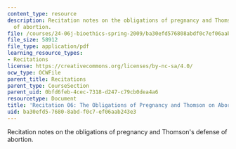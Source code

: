 ```yaml
---
content_type: resource
description: Recitation notes on the obligations of pregnancy and Thomson's defense
  of abortion.
file: /courses/24-06j-bioethics-spring-2009/ba30efd576808abdf0c7ef06aab243e3_MIT24_06Js09_rec06.pdf
file_size: 58912
file_type: application/pdf
learning_resource_types:
- Recitations
license: https://creativecommons.org/licenses/by-nc-sa/4.0/
ocw_type: OCWFile
parent_title: Recitations
parent_type: CourseSection
parent_uid: 0bfd6feb-4cec-7318-d247-c79cb0dea4a6
resourcetype: Document
title: 'Recitation 06: The Obligations of Pregnancy and Thomson on Abortion'
uid: ba30efd5-7680-8abd-f0c7-ef06aab243e3
---
```

Recitation notes on the obligations of pregnancy and Thomson's defense of abortion.